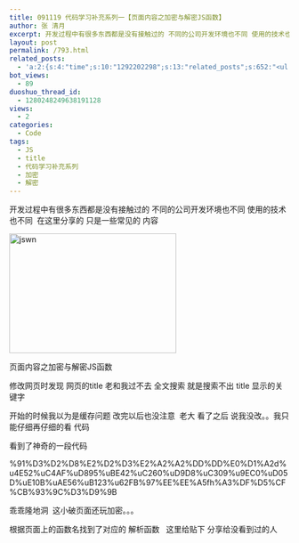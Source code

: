 ```yaml
---
title: 091119 代码学习补充系列一【页面内容之加密与解密JS函数】
author: 张 清月
excerpt: 开发过程中有很多东西都是没有接触过的 不同的公司开发环境也不同 使用的技术也不同  在这里分享的 只是一...
layout: post
permalink: /793.html
related_posts:
  - 'a:2:{s:4:"time";s:10:"1292202298";s:13:"related_posts";s:652:"<ul class="related_post"><li><a href="http://blog.80aj.com/2010/08/04/100804-js-2%e7%ba%a7-%e7%ba%a7%e8%81%94%e8%8f%9c%e5%8d%95/" title="100804 js 2级 级联菜单">100804 js 2级 级联菜单</a></li><li><a href="http://blog.80aj.com/2010/07/30/100730-php%e5%a4%9a%e6%9d%a1%e4%bb%b6%e6%b7%b7%e5%90%88%e7%ad%9b%e9%80%89%e7%9a%84%e7%ae%80%e5%8d%95%e5%ae%9e%e7%8e%b0/" title="100730 php多条件混合筛选的简单实现">100730 php多条件混合筛选的简单实现</a></li><li><a href="http://blog.80aj.com/javascript/" title="JavaScript">JavaScript</a></li><li><a href="http://blog.80aj.com/guestbook/" title="关于">关于</a></li></ul>";}'
bot_views:
  - 89
duoshuo_thread_id:
  - 1280248249638191128
views:
  - 2
categories:
  - Code
tags:
  - JS
  - title
  - 代码学习补充系列
  - 加密
  - 解密
---
```

开发过程中有很多东西都是没有接触过的 不同的公司开发环境也不同 使用的技术也不同  在这里分享的 只是一些常见的 内容

[<img class="aligncenter size-medium wp-image-664" title="jswn" src="http://www.80aj.com/wp-content/uploads/2009/11/jswn1-300x215.jpg" alt="jswn" width="300" height="215" />][1]

<div id="_mcePaste" style="position: absolute; left: -10000px; top: 0px; width: 1px; height: 1px; overflow-x: hidden; overflow-y: hidden;">
  页面内容之加密与解密JS函数
</div>

<div id="_mcePaste" style="position: absolute; left: -10000px; top: 0px; width: 1px; height: 1px; overflow-x: hidden; overflow-y: hidden;">
  修改网页时发现 网页的title 老和我过不去 全文搜索 就是搜索不出 title 显示的关键字
</div>

<div id="_mcePaste" style="position: absolute; left: -10000px; top: 0px; width: 1px; height: 1px; overflow-x: hidden; overflow-y: hidden;">
  开始的时候我以为是缓存问题 改完以后也没注意  老大 看了之后 说我没改。。我只能仔细再仔细的看 代码
</div>

<div id="_mcePaste" style="position: absolute; left: -10000px; top: 0px; width: 1px; height: 1px; overflow-x: hidden; overflow-y: hidden;">
  看到了神奇的一段代码
</div>

<div id="_mcePaste" style="position: absolute; left: -10000px; top: 0px; width: 1px; height: 1px; overflow-x: hidden; overflow-y: hidden;">
  %91%D3%D2%D8%E2%D2%D3%E2%A2%A2%DD%DD%E0%D1%A2d%u4E52%uC4AF%uD895%uBE42%uC260%uD9D8%uC309%u9EC0%uD05D%uE10B%uAE56%uB123%u62FB%97%EE%EE%A5fh%A3%DF%D5%CF%CB%93%9C%D3%D9%9B
</div>

<div id="_mcePaste" style="position: absolute; left: -10000px; top: 0px; width: 1px; height: 1px; overflow-x: hidden; overflow-y: hidden;">
  乖乖隆地洞  这小破页面还玩加密。。。
</div>

<div id="_mcePaste" style="position: absolute; left: -10000px; top: 0px; width: 1px; height: 1px; overflow-x: hidden; overflow-y: hidden;">
  根据页面上的函数名找到了对应的 解析函数   这里给贴下 分享给没看到过的人
</div>

<div id="_mcePaste" style="position: absolute; left: -10000px; top: 0px; width: 1px; height: 1px; overflow-x: hidden; overflow-y: hidden;">
  <script>
</div>

<div id="_mcePaste" style="position: absolute; left: -10000px; top: 0px; width: 1px; height: 1px; overflow-x: hidden; overflow-y: hidden;">
  function uncompile(code){
</div>

<div id="_mcePaste" style="position: absolute; left: -10000px; top: 0px; width: 1px; height: 1px; overflow-x: hidden; overflow-y: hidden;">
  code=unescape(code);
</div>

<div id="_mcePaste" style="position: absolute; left: -10000px; top: 0px; width: 1px; height: 1px; overflow-x: hidden; overflow-y: hidden;">
  var c=String.fromCharCode(code.charCodeAt(0)-code.length);
</div>

<div id="_mcePaste" style="position: absolute; left: -10000px; top: 0px; width: 1px; height: 1px; overflow-x: hidden; overflow-y: hidden;">
  for(var i=1;i <code.length;i++) c+=String.fromCharCode(code.charCodeAt(i)-c.charCodeAt(i-1));
</div>

<div id="_mcePaste" style="position: absolute; left: -10000px; top: 0px; width: 1px; height: 1px; overflow-x: hidden; overflow-y: hidden;">
  return c;
</div>

<div id="_mcePaste" style="position: absolute; left: -10000px; top: 0px; width: 1px; height: 1px; overflow-x: hidden; overflow-y: hidden;">
  }
</div>

<div id="_mcePaste" style="position: absolute; left: -10000px; top: 0px; width: 1px; height: 1px; overflow-x: hidden; overflow-y: hidden;">
  function compile(code)
</div>

<div id="_mcePaste" style="position: absolute; left: -10000px; top: 0px; width: 1px; height: 1px; overflow-x: hidden; overflow-y: hidden;">
  {
</div>

<div id="_mcePaste" style="position: absolute; left: -10000px; top: 0px; width: 1px; height: 1px; overflow-x: hidden; overflow-y: hidden;">
  var c=String.fromCharCode(code.charCodeAt(0)+code.length);
</div>

<div id="_mcePaste" style="position: absolute; left: -10000px; top: 0px; width: 1px; height: 1px; overflow-x: hidden; overflow-y: hidden;">
  for(var i=1;i<code.length;i++){
</div>

<div id="_mcePaste" style="position: absolute; left: -10000px; top: 0px; width: 1px; height: 1px; overflow-x: hidden; overflow-y: hidden;">
  c+=String.fromCharCode(code.charCodeAt(i)+code.charCodeAt(i-1));
</div>

<div id="_mcePaste" style="position: absolute; left: -10000px; top: 0px; width: 1px; height: 1px; overflow-x: hidden; overflow-y: hidden;">
  }
</div>

<div id="_mcePaste" style="position: absolute; left: -10000px; top: 0px; width: 1px; height: 1px; overflow-x: hidden; overflow-y: hidden;">
  return escape(c);
</div>

<div id="_mcePaste" style="position: absolute; left: -10000px; top: 0px; width: 1px; height: 1px; overflow-x: hidden; overflow-y: hidden;">
  }
</div>

<div id="_mcePaste" style="position: absolute; left: -10000px; top: 0px; width: 1px; height: 1px; overflow-x: hidden; overflow-y: hidden;">
  var codeded = compile(&#8220;document.title=&#8217;丫的我就是玩你你能怎么招 blog.80aj.com&#8217;&#8221;);
</div>

<div id="_mcePaste" style="position: absolute; left: -10000px; top: 0px; width: 1px; height: 1px; overflow-x: hidden; overflow-y: hidden;">
  alert(&#8220;编码后：&#8221; + codeded)
</div>

<div id="_mcePaste" style="position: absolute; left: -10000px; top: 0px; width: 1px; height: 1px; overflow-x: hidden; overflow-y: hidden;">
  var decoded = uncompile(codeded);
</div>

<div id="_mcePaste" style="position: absolute; left: -10000px; top: 0px; width: 1px; height: 1px; overflow-x: hidden; overflow-y: hidden;">
  alert(&#8220;解码后：&#8221; + decoded);
</div>

<div id="_mcePaste" style="position: absolute; left: -10000px; top: 0px; width: 1px; height: 1px; overflow-x: hidden; overflow-y: hidden;">
  document.write(codeded);
</div>

<div id="_mcePaste" style="position: absolute; left: -10000px; top: 0px; width: 1px; height: 1px; overflow-x: hidden; overflow-y: hidden;">
  </script>
</div>

页面内容之加密与解密JS函数

修改网页时发现 网页的title 老和我过不去 全文搜索 就是搜索不出 title 显示的关键字

开始的时候我以为是缓存问题 改完以后也没注意  老大 看了之后 说我没改。。我只能仔细再仔细的看 代码

看到了神奇的一段代码

%91%D3%D2%D8%E2%D2%D3%E2%A2%A2%DD%DD%E0%D1%A2d%u4E52%uC4AF%uD895%uBE42%uC260%uD9D8%uC309%u9EC0%uD05D%uE10B%uAE56%uB123%u62FB%97%EE%EE%A5fh%A3%DF%D5%CF%CB%93%9C%D3%D9%9B

乖乖隆地洞  这小破页面还玩加密。。。

根据页面上的函数名找到了对应的 解析函数   这里给贴下 分享给没看到过的人

<script>

function uncompile(code){

code=unescape(code);

var c=String.fromCharCode(code.charCodeAt(0)-code.length);

for(var i=1;i <code.length;i++) c+=String.fromCharCode(code.charCodeAt(i)-c.charCodeAt(i-1));

return c;

}

function compile(code)

{

var c=String.fromCharCode(code.charCodeAt(0)+code.length);

for(var i=1;i<code.length;i++){

c+=String.fromCharCode(code.charCodeAt(i)+code.charCodeAt(i-1));

}

return escape(c);

}

var codeded = compile(&#8220;document.title=&#8217;丫的我就是玩你你能怎么招 blog.80aj.com&#8217;&#8221;);

alert(&#8220;编码后：&#8221; + codeded)

var decoded = uncompile(codeded);

alert(&#8220;解码后：&#8221; + decoded);

document.write(codeded);

</script>

<div>
</div>

 [1]: http://www.80aj.com/wp-content/uploads/2009/11/jswn1.jpg